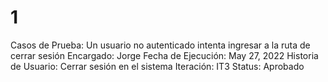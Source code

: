 # 1

Casos de Prueba: Un usuario no autenticado intenta ingresar a la ruta de cerrar sesión
Encargado: Jorge
Fecha de Ejecución: May 27, 2022
Historia de Usuario: Cerrar sesión en el sistema
Iteración: IT3
Status: Aprobado